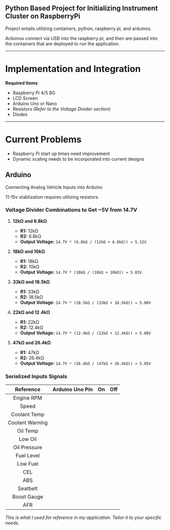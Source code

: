 ## Python Based Project for Initializing Instrument Cluster on RaspberryPi


Project entails utilizing containers, python, raspberry pi, and arduinos. 

Arduinos connect via USB into the raspberry pi, and then are passed into the containers that are deployed to run the application.

---
# Implementation and Integration
**Required Items**
- Raspberry Pi 4/5 8G
- LCD Screen
- Arduino Uno or Nano
- Resistors *(Refer to the Voltage Divider section)*
- Diodes

---
# Current Problems
 - Raspberry Pi start up times need improvement
 - Dynamic scaling needs to be incorporated into current designs





 ## Arduino ##
 Connecting Analog Vehicle Inputs into Arduino

 11-15v stablization requires utilizing resistors.
 

### Voltage Divider Combinations to Get ~5V from 14.7V

1. **12kΩ and 6.8kΩ**
   - **R1:** 12kΩ
   - **R2:** 6.8kΩ
   - **Output Voltage:** `14.7V * (6.8kΩ / (12kΩ + 6.8kΩ)) ≈ 5.12V`

2. **18kΩ and 10kΩ**
   - **R1:** 18kΩ
   - **R2:** 10kΩ
   - **Output Voltage:** `14.7V * (10kΩ / (18kΩ + 10kΩ)) ≈ 5.03V`

3. **33kΩ and 18.5kΩ**
   - **R1:** 33kΩ
   - **R2:** 18.5kΩ
   - **Output Voltage:** `14.7V * (18.5kΩ / (33kΩ + 18.5kΩ)) ≈ 5.00V`

4. **22kΩ and 12.4kΩ**
   - **R1:** 22kΩ
   - **R2:** 12.4kΩ
   - **Output Voltage:** `14.7V * (12.4kΩ / (22kΩ + 12.4kΩ)) ≈ 5.00V`

5. **47kΩ and 26.4kΩ**
   - **R1:** 47kΩ
   - **R2:** 26.4kΩ
   - **Output Voltage:** `14.7V * (26.4kΩ / (47kΩ + 26.4kΩ)) ≈ 5.05V`
 
### Serialized Inputs Signals

| Reference | Arduino Uno Pin | On | Off |
|:---------:|:-----------:|:--:|:---:|
|Engine RPM|
|Speed|
|Coolant Temp|
|Coolant Warning|
|Oil Temp|
|Low Oil|
|Oil Pressure|
|Fuel Level|
|Low Fuel|
|CEL|
|ABS|
|Seatbelt|
|Boost Gauge|
|AFR|

*This is what I used for reference in my application. Tailor it to your specific needs.*